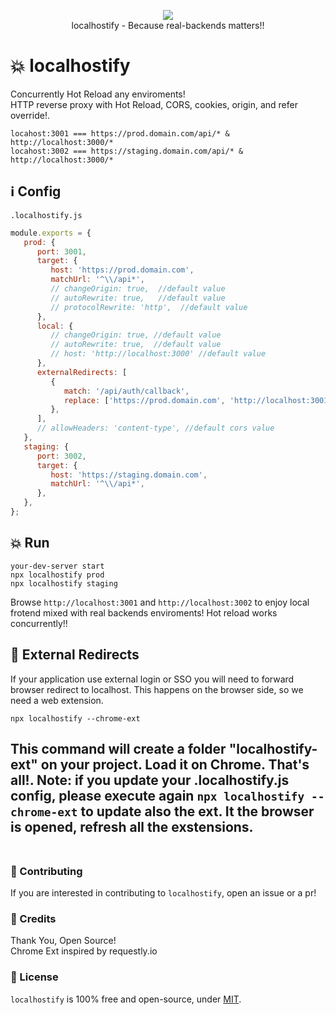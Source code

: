 <p align="center">
  <a href="https://www.npmjs.com/package/localhostify"><img src="https://img.shields.io/npm/v/localhostify.svg?style=flat-square"></a><br/>
  localhostify - Because real-backends matters!!
</p>

# 💥 localhostify
Concurrently Hot Reload any enviroments! </br>
HTTP reverse proxy with Hot Reload, CORS, cookies, origin, and refer override!.

```
locahost:3001 === https://prod.domain.com/api/* & http://localhost:3000/*  
locahost:3002 === https://staging.domain.com/api/* & http://localhost:3000/*  
```

## ℹ️ Config

`.localhostify.js`
```javascript
module.exports = {
   prod: {
      port: 3001,
      target: {
         host: 'https://prod.domain.com',
         matchUrl: '^\\/api*',
         // changeOrigin: true,  //default value
         // autoRewrite: true,   //default value
         // protocolRewrite: 'http',  //default value
      },
      local: {
         // changeOrigin: true, //default value
         // autoRewrite: true,  //default value
         // host: 'http://localhost:3000' //default value
      },
      externalRedirects: [
         {
            match: '/api/auth/callback',
            replace: ['https://prod.domain.com', 'http://localhost:3001'],
         },
      ],
      // allowHeaders: 'content-type', //default cors value
   },
   staging: {
      port: 3002,
      target: {
         host: 'https://staging.domain.com',
         matchUrl: '^\\/api*',
      },
   },
};
```

## 💥 Run
```shell
your-dev-server start
npx localhostify prod
npx localhostify staging
```
Browse `http://localhost:3001` and `http://localhost:3002` to enjoy local frotend mixed with real backends enviroments! Hot reload works concurrently!!


## 🍭 External Redirects
If your application use external login or SSO you will need to forward browser redirect to localhost.
This happens on the browser side, so we need a web extension.

```shell
npx localhostify --chrome-ext
```
This command will create a folder "localhostify-ext" on your project. Load it on Chrome. That's all!.
Note: if you update your .localhostify.js config, please execute again `npx localhostify --chrome-ext` to update also the ext.
It the browser is opened, refresh all the exstensions.
</br></br>
---
### 👏 Contributing

If you are interested in contributing to `localhostify`, open an issue or a pr!

### 🎉 Credits

Thank You, Open Source! </br>
Chrome Ext inspired by requestly.io

### 📜 License

`localhostify` is 100% free and open-source, under [MIT](LICENSE).

